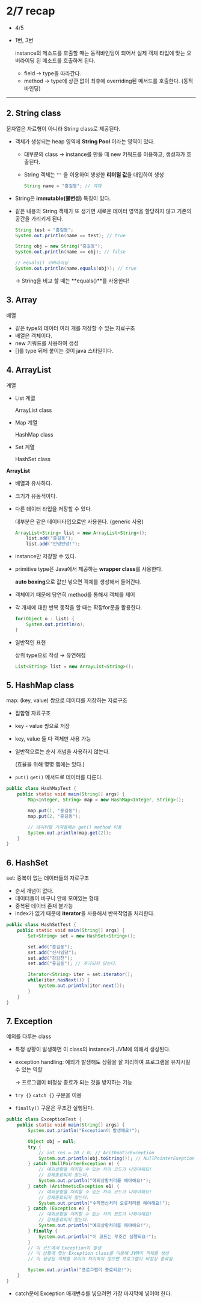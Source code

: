 # 2/7 recap

- 4/5
- 1번, 3번
    
    instance의 메소드를 호출할 때는 동적바인딩이 되어서 실제 객체 타입에 맞는 오버라이딩 된 메소드를 호출하게 된다.
    
    - field → type을 따라간다.
    - method → type에 상관 없이 최후에 overriding된 메서드를 호출한다. (동적바인딩)
---
## 2. String class

문자열은 자료형이 아니라 String class로 제공된다.

- 객체가 생성되는 heap 영역에 **String Pool** 이라는 영역이 있다.
    - 대부분의 class → instance를 만들 때 new 키워드를 이용하고, 생성자가 호출된다.
    - String 객체는 `""` 을 이용하여 생성한 **리터럴 값**을 대입하여 생성
        
        ```java
        String name = "홍길동"; // 객체
        ```
        
- String은 **immutable(불변성)** 특징이 있다.
- 같은 내용의 String 객체가 또 생기면 새로운 데이터 영역을 할당하지 않고 기존의 공간을 가리키게 된다.
    
    ```java
    String test = "홍길동";
    System.out.println(name == test); // true
    
    String obj = new String("홍길동");
    System.out.println(name == obj); // false
    
    // equals() 오버라이딩
    System.out.println(name.equals(obj)); // true
    ```
    
    → String을 비교 할 때는 **equals()**를 사용한다!
    

## 3. Array

배열

- 같은 type의 데이터 여러 개를 저장할 수 있는 자료구조
- 배열은 객체이다.
- new 키워드를 사용하여 생성
- []를 type 뒤에 붙이는 것이 java 스타일이다.

## 4. ArrayList

계열

- List 계열
    
    ArrayList class
    
- Map 계열
    
    HashMap class
    
- Set 계열
    
    HashSet class
    

**ArrayList**

- 배열과 유사하다.
- 크기가 유동적이다.
- 다른 데이터 타입을 저장할 수 있다.
    
    대부분은 같은 데이터타입으로만 사용한다. (generic 사용)
    
    ```java
    ArrayList<String> list = new ArrayList<String>();
    	list.add("홍길동");
    	list.add("안녕안녕!");
    ```
    
- instance만 저장할 수 있다.
- primitive type은 Java에서 제공하는 **wrapper class**를 사용한다.
    
    **auto boxing**으로 값만 넣으면 객체를 생성해서 들어간다.
    

- 객체이기 때문에 당연히 method를 통해서 객체를 제어
- 각 개체에 대한 반복 동작을 할 때는 확장for문을 활용한다.
    
    ```java
    for(Object o : list) {
    	System.out.println(o);
    }
    ```
    
- 일반적인 표현
    
    상위 type으로 작성 → 유연해짐
    
    ```java
    List<String> list = new ArrayList<String>();
    ```
    

## 5. HashMap class

map: (key, value) 쌍으로 데이터를 저장하는 자료구조

- 집합형 자료구조
- key - value 쌍으로 저장
- key, value 둘 다 객체만 사용 가능
- 일반적으로는 순서 개념을 사용하지 않는다.
    
    (효율을 위해 몇몇 맵에는 있다.)
    
- `put()` `get()` 메서드로 데이터를 다룬다.

```java
public class HashMapTest {
    public static void main(String[] args) {
        Map<Integer, String> map = new HashMap<Integer, String>();

        map.put(1, "홍길동");
        map.put(2, "홍길동");

        // 데이터를 가져올때는 get() method 이용
        System.out.println(map.get(2));
    }
}
```

## 6. HashSet

set: 중복이 없는 데이터들의 자료구조

- 순서 개념이 없다.
- 데이터들이 바구니 안에 모여있는 형태
- 중복된 데이터 존재 불가능
- index가 없기 때문에 **iterator**을 사용해서 반복작업을 처리한다.

```java
public class HashSetTest {
    public static void main(String[] args) {
        Set<String> set = new HashSet<String>();

        set.add("홍길동");
        set.add("신사임당");
        set.add("강감찬");
        set.add("홍길동"); // 추가되지 않는다.

        Iterator<String> iter = set.iterator();
        while(iter.hasNext()) {
            System.out.println(iter.next());
        }
    }
}
```

## 7. Exception

예외를 다루는 class

- 특정 상황이 발생하면 이 class의 instance가 JVM에 의해서 생성된다.
- exception handling: 예외가 발생해도 상황을 잘 처리하여 프로그램을 유지시킬 수 있는 역할
    
    → 프로그램이 비정상 종료가 되는 것을 방지하는 기능
    
- `try {}` `catch {}` 구문을 이용
- `finally()` 구문은 무조건 실행된다.

```java
public class ExceptionTest {
    public static void main(String[] args) {
        System.out.println("Exception이 발생해요!");

        Object obj = null;
        try {
            // int res = 10 / 0; // ArithmaticException
            System.out.println(obj.toString()); // NullPointerExeption
        } catch (NullPointerException e) {
            // 예외상황을 처리할 수 있는 처리 코드가 나와야해요!
            // 강제종료되지 않는다.
            System.out.println("예외상황처리를 해야해요!");
        } catch (ArithmeticException e1) {
            // 예외상황을 처리할 수 있는 처리 코드가 나와야해요!
            // 강제종료되지 않는다.
            System.out.println("수학연산처리 오류처리를 해야해요!");
        } catch (Exception e) {
            // 예외상황을 처리할 수 있는 처리 코드가 나와야해요!
            // 강제종료되지 않는다.
            System.out.println("예외상황처리를 해야해요!");
        } finally {
            System.out.println("이 코드는 무조건 실행되요!");
        }
        // 이 코드에서 Exception이 발생
        // 이 상황에 맞는 Exception class를 이용해 JVM이 객체를 생성
        // 이 생성된 객체를 우리가 처리하지 않으면 프로그램이 비정상 종료됨

        System.out.println("프로그램이 종료되요!");
    }
}
```

- catch문에 Exception 매개변수를 넣으려면 가장 마지막에 넣어야 한다.
